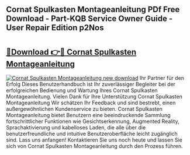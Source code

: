 ## Cornat Spulkasten Montageanleitung PDf Free Download - Part-KQB Service Owner Guide - User Repair Edition p2Nos

# <h2><a href="http://df7ifc.blite.top/?on=Cornat+Spulkasten+Montageanleitung">🔗Download 👉🔴 Cornat Spulkasten Montageanleitung</a></h2>

[![Cornat Spulkasten Montageanleitung new download](https://i.imgur.com/lujVjoI.png)](http://df7ifc.blite.top/?on=Cornat+Spulkasten+Montageanleitung)
Ihr Partner für den Erfolg Dieses Benutzerhandbuch ist Ihr zuverlässiger Begleiter bei der erfolgreichen Bedienung und Wartung Ihres Cornat Spulkasten Montageanleitung. Vielen Dank für Ihre Unterstützung Cornat Spulkasten Montageanleitung Wir schätzen Ihr Feedback und sind bestrebt, einen außergewöhnlichen Kundenservice zu bieten. Cornat Spulkasten Montageanleitung bietet Benutzern eine beeindruckende Sammlung fortschrittlicher Funktionen wie Gesichtserkennung, Augmented Reality, Sprachaktivierung und kabelloses Laden, die alle über die benutzerfreundliche und intuitive Benutzeroberfläche leicht zugänglich sind. Lass uns anfangen! Kontaktieren Sie uns noch heute und lassen Sie sich von Cornat Spulkasten Montageanleitung durch den Prozess führen.
